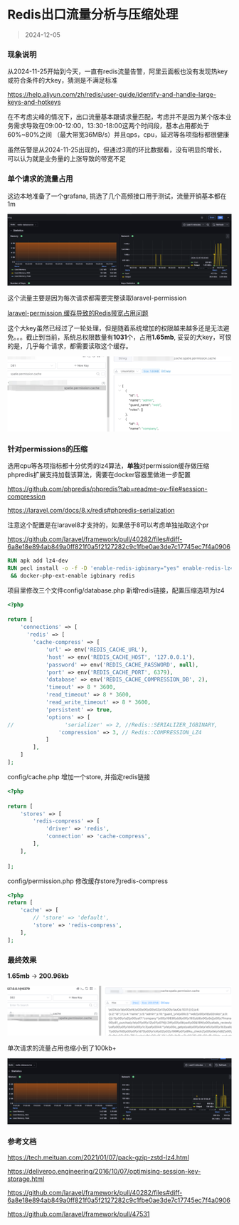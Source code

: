 # Redis出口流量分析与压缩处理

> 2024-12-05

### 现象说明

从2024-11-25开始到今天，一直有redis流量告警，阿里云面板也没有发现热key或符合条件的大key，猜测是不满足标准

https://help.aliyun.com/zh/redis/user-guide/identify-and-handle-large-keys-and-hotkeys

在不考虑尖峰的情况下，出口流量基本跟请求量匹配，考虑并不是因为某个版本业务需求导致在09:00-12:00，13:30-18:00这两个时间段，基本占用都处于60%\~80%之间 （最大带宽36MB/s）并且qps，cpu，延迟等各项指标都很健康

虽然告警是从2024-11-25出现的，但通过3周的环比数据看，没有明显的增长，可以认为就是业务量的上涨导致的带宽不足

### 单个请求的流量占用

这边本地准备了一个grafana, 挑选了几个高频接口用于测试，流量开销基本都在1m

![image](../assets/image%20(1).png)

这个流量主要是因为每次请求都需要完整读取laravel-permission


[laravel-permission 缓存导致的Redis带宽占用问题](laravelpermission-huan-cun-dao-zhi-de-redis-dai-kuan-zhan-yong-wen-ti.md)

这个大key虽然已经过了一轮处理，但是随着系统增加的权限越来越多还是无法避免。。。截止到当前，系统总权限数量有**1031**个，占用**1.65mb**, 妥妥的大key，可恨的是，几乎每个请求，都需要读取这个缓存。

![image](../assets/image%20(2).png)

### 针对permissions的压缩

选用cpu等各项指标都十分优秀的lz4算法，**单独**对permission缓存做压缩phpredis扩展支持加载该算法，需要在docker容器里做进一步配置

https://github.com/phpredis/phpredis?tab=readme-ov-file#session-compression

https://laravel.com/docs/8.x/redis#phpredis-serialization

注意这个配置是在laravel8才支持的，如果低于8可以考虑单独抽取这个pr

https://github.com/laravel/framework/pull/40282/files#diff-6a8e18e894ab849a0ff821f0a5f2127282c9c1fbe0ae3de7c17745ec7f4a0906

```dockerfile
RUN apk add lz4-dev
RUN pecl install -o -f -D 'enable-redis-igbinary="yes" enable-redis-lz4="yes"' igbinary redis \
 && docker-php-ext-enable igbinary redis 
```

项目里修改三个文件config/database.php 新增redis链接，配置压缩选项为lz4

```php
<?php

return [
    'connections' => [
      'redis' => [
        'cache-compress' => [
            'url' => env('REDIS_CACHE_URL'),
            'host' => env('REDIS_CACHE_HOST', '127.0.0.1'),
            'password' => env('REDIS_CACHE_PASSWORD', null),
            'port' => env('REDIS_CACHE_PORT', 6379),
            'database' => env('REDIS_CACHE_COMPRESSION_DB', 2),
            'timeout' => 8 * 3600,
            'read_timeout' => 8 * 3600,
            'read_write_timeout' => 8 * 3600,
            'persistent' => true,
            'options' => [
//                'serializer' => 2, //Redis::SERIALIZER_IGBINARY,
                'compression' => 3, // Redis::COMPRESSION_LZ4
            ]
        ],
    ]
];
```

config/cache.php 增加一个store, 并指定redis链接

```php
<?php

return [   
    'stores' => [
        'redis-compress' => [
            'driver' => 'redis',
            'connection' => 'cache-compress',
        ],
    ],

];
```

config/permission.php 修改缓存store为redis-compress

```php
<?php
return [
    'cache' => [
        // 'store' => 'default',
        'store' => 'redis-compress',
    ],
];
```

### 最终效果

**1.65mb** -> **200.96kb**

![image](../assets/image%20(3).png)

单次请求的流量占用也缩小到了100kb+

![image](../assets/image%20(4).png)

### 参考文档

https://tech.meituan.com/2021/01/07/pack-gzip-zstd-lz4.html

https://deliveroo.engineering/2016/10/07/optimising-session-key-storage.html

https://github.com/laravel/framework/pull/40282/files#diff-6a8e18e894ab849a0ff821f0a5f2127282c9c1fbe0ae3de7c17745ec7f4a0906

https://github.com/laravel/framework/pull/47531